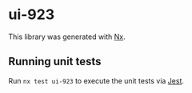 # ui-923

This library was generated with [Nx](https://nx.dev).

## Running unit tests

Run `nx test ui-923` to execute the unit tests via [Jest](https://jestjs.io).
